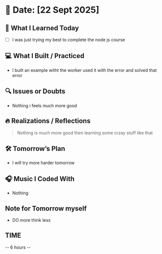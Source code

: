 # 📅 Date: [22 Sept 2025]

## 🧠 What I Learned Today

- [ ] I was just trying my best to complete the node js course

## 💻 What I Built / Practiced

- I built an example witht the worker used it with the error and solved that error

## 🔍 Issues or Doubts

- Nothing i feels much more good 

## 🔥 Realizations / Reflections

> Nothing is much more good then learning some crzay stuff like that

## 🛠 Tomorrow’s Plan

- I will try more harder tomorrow

## 🎧 Music I Coded With

- Nothing

## Note for Tomorrow myself

- DO more think less

## TIME

-- 6 hours --